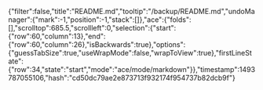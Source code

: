 {"filter":false,"title":"README.md","tooltip":"/backup/README.md","undoManager":{"mark":-1,"position":-1,"stack":[]},"ace":{"folds":[],"scrolltop":685.5,"scrollleft":0,"selection":{"start":{"row":60,"column":13},"end":{"row":60,"column":26},"isBackwards":true},"options":{"guessTabSize":true,"useWrapMode":false,"wrapToView":true},"firstLineState":{"row":34,"state":"start","mode":"ace/mode/markdown"}},"timestamp":1493787055106,"hash":"cd50dc79ae2e873713f932174f954737b82dcb9f"}